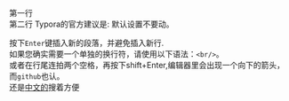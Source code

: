 第一行<br>
第二行
Typora的官方建议是:
默认设置不要动。

按下`Enter`键插入新的段落，并避免插入新行.  
如果您确实需要一个单独的换行符，请使用以下语法：`<br/>`。  
或者在行尾连拍两个空格，再按下shift+Enter,编辑器里会出现一个向下的箭头，而`github`也认。  
还是[中文的](https://www.cnblogs.com/deeround/p/14831776.html)搜着方便
